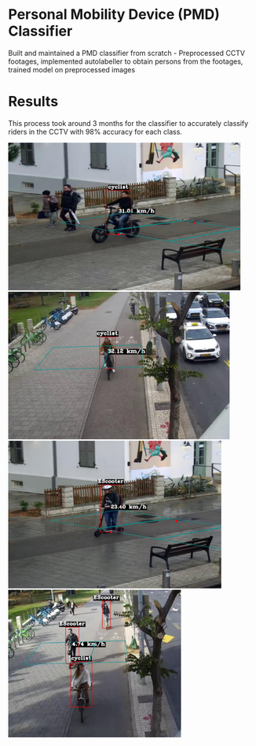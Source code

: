 # Personal Mobility Device (PMD) Classifier
Built and maintained a PMD classifier from scratch - Preprocessed CCTV footages, implemented autolabeller to obtain persons from the footages, trained model on preprocessed images

# Results
This process took around 3 months for the classifier to accurately classify riders in the CCTV with 98% accuracy for each class.

<img src = "images/cyclist.png" height = "300">

<img src = "images/cyclist2.png" height = "300">

<img src = "images/escooter.png" height = "300">

<img src = "images/escooter_cyclist.png" height = "300">
